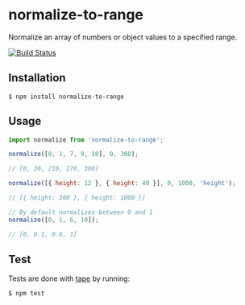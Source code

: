 # normalize-to-range

Normalize an array of numbers or object values to a specified range.

[![Build Status](https://travis-ci.org/zakangelle/normalize-to-range.png?branch=master)](https://travis-ci.org/zakangelle/normalize-to-range)

## Installation

```
$ npm install normalize-to-range
```

## Usage

```js
import normalize from 'normalize-to-range';

normalize([0, 1, 7, 9, 10], 0, 300);

// [0, 30, 210, 270, 300]

normalize([{ height: 12 }, { height: 40 }], 0, 1000, 'height');

// [{ height: 300 }, { height: 1000 }]

// By default normalizes between 0 and 1
normalize([0, 1, 6, 10]);

// [0, 0.1, 0.6, 1]
```

## Test
Tests are done with [tape](https://github.com/substack/tape) by running:

```
$ npm test
```
